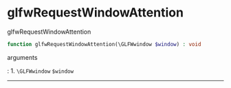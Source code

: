 # glfwRequestWindowAttention
glfwRequestWindowAttention

```php
function glfwRequestWindowAttention(\GLFWwindow $window) : void
```



arguments

:    1. `\GLFWwindow` `$window` 



---
     
